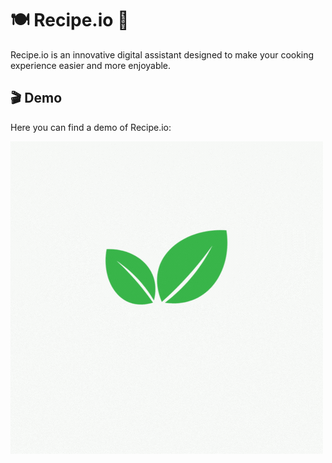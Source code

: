 # 🍽️ Recipe.io 🥦

Recipe.io is an innovative digital assistant designed to make your cooking experience easier and more enjoyable.

## 🎬 Demo

Here you can find a demo of Recipe.io:

[![Recipe.io Demo](https://github.com/FernandoPereiraM/ia-frontp/blob/master/src/assets/Recipes.io.gif)](https://www.youtube.com/watch?v=cifR2qrdQ18)
